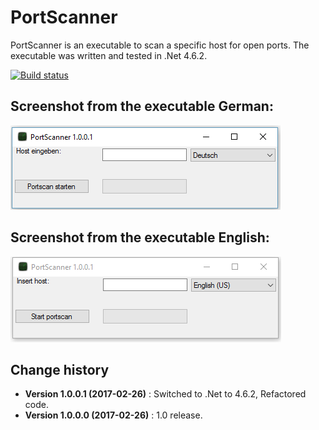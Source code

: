PortScanner
====================================

PortScanner is an executable to scan a specific host for open ports.
The executable was written and tested in .Net 4.6.2.

[![Build status](https://ci.appveyor.com/api/projects/status/ta4s12frig120rbo?svg=true)](https://ci.appveyor.com/project/SeppPenner/portscanner)

## Screenshot from the executable German:
![Screenshot from the executable German](https://github.com/SeppPenner/PortScanner/blob/master/Screenshot_DE.PNG "Screenshot from the executable German")

## Screenshot from the executable English:
![Screenshot from the executable English](https://github.com/SeppPenner/PortScanner/blob/master/Screenshot_EN.PNG "Screenshot from the executable English")

Change history
--------------

* **Version 1.0.0.1 (2017-02-26)** : Switched to .Net to 4.6.2, Refactored code.
* **Version 1.0.0.0 (2017-02-26)** : 1.0 release.
